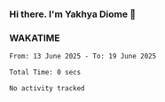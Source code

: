 ### Hi there. I'm Yakhya Diome 👋

### WAKATIME
<!--START_SECTION:waka-->

```txt
From: 13 June 2025 - To: 19 June 2025

Total Time: 0 secs

No activity tracked
```

<!--END_SECTION:waka-->
